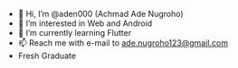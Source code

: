 - 👋 Hi, I’m @aden000 (Achmad Ade Nugroho)
- 👀 I’m interested in Web and Android
- 🌱 I’m currently learning Flutter
- 📫 Reach me with e-mail to ade.nugroho123@gmail.com
- Fresh Graduate

<!---
aden000/aden000 is a ✨ special ✨ repository because its `README.md` (this file) appears on your GitHub profile.
You can click the Preview link to take a look at your changes.
--->
